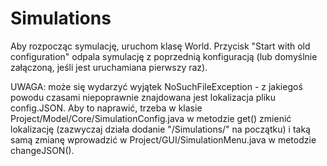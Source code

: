 # Simulations

Aby rozpocząc symulację, uruchom klasę World. Przycisk "Start with old configuration" odpala symulację z poprzednią konfiguracją (lub domyślnie załączoną, jeśli jest uruchamiana pierwszy raz). 

UWAGA: może się wydarzyć wyjątek NoSuchFileException - z jakiegoś powodu czasami niepoprawnie znajdowana jest lokalizacja pliku config.JSON. Aby to naprawić, trzeba w klasie Project/Model/Core/SimulationConfig.java w metodzie get() zmienić lokalizację (zazwyczaj działa dodanie "/Simulations/" na początku) i taką samą zmianę wprowadzić w Project/GUI/SimulationMenu.java w metodzie changeJSON().
